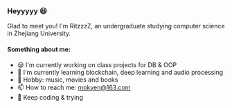 ### Heyyyyy 😆
Glad to meet you! I'm RitzzzZ, an undergraduate studying computer science in Zhejiang University.  

#### Something about me:  
- 😪 I'm currently working on class projects for DB & OOP
- 📖 I'm currently learning blockchain, deep learning and audio processing
- 🎵 Hobby: music, movies and books
- 📫 How to reach me: mokyen@163.com
- 🍰 Keep coding & trying 

<!--
**RitzzzZ2021/RitzzzZ2021** is a ✨ _special_ ✨ repository because its `README.md` (this file) appears on your GitHub profile.

Here are some ideas to get you started:

- 🔭 I’m currently working on ...
- 🌱 I’m currently learning ...
- 👯 I’m looking to collaborate on ...
- 🤔 I’m looking for help with ...
- 💬 Ask me about ...
- 📫 How to reach me: ...
- 😄 Pronouns: ...
- ⚡ Fun fact: ...
-->
